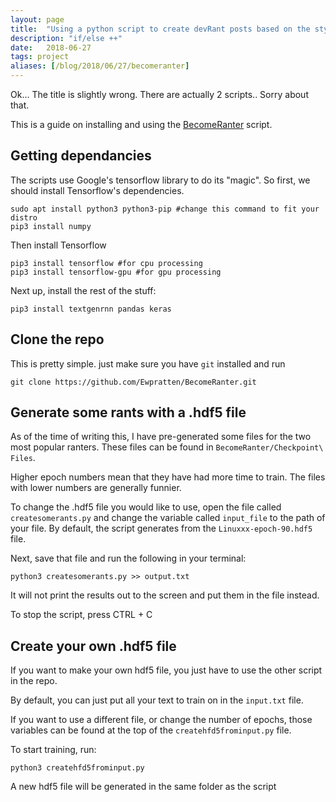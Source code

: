 ```yaml
---
layout: page
title:  "Using a python script to create devRant posts based on the style and content of another user"
description: "if/else ++"
date:   2018-06-27
tags: project
aliases: [/blog/2018/06/27/becomeranter]
---
```



Ok... The title is slightly wrong. There are actually 2 scripts.. Sorry about that.

This is a guide on installing and using the [BecomeRanter](https://github.com/Ewpratten/BecomeRanter) script.

## Getting dependancies
The scripts use Google's tensorflow library to do its "magic". So first, we should install Tensorflow's dependencies.

```
sudo apt install python3 python3-pip #change this command to fit your distro
pip3 install numpy
```
Then install Tensorflow
```
pip3 install tensorflow #for cpu processing
pip3 install tensorflow-gpu #for gpu processing
```

Next up, install the rest of the stuff:
```
pip3 install textgenrnn pandas keras
```

## Clone the repo
This is pretty simple. just make sure you have `git` installed and run
```
git clone https://github.com/Ewpratten/BecomeRanter.git
```

## Generate some rants with a .hdf5 file
As of the time of writing this, I have pre-generated some files for the two most popular ranters. These files can be found in `BecomeRanter/Checkpoint\ Files`.

Higher epoch numbers mean that they have had more time to train. The files with lower numbers are generally funnier.

To change the .hdf5 file you would like to use, open the file called `createsomerants.py` and change the variable called `input_file` to the path of your file. By default, the script generates from the `Linuxxx-epoch-90.hdf5` file.

Next, save that file and run the following in your terminal:
```
python3 createsomerants.py >> output.txt
```
It will not print the results out to the screen and put them in the file instead. 

To stop the script, press CTRL + C

## Create your own .hdf5 file
If you want to make your own hdf5 file, you just have to use the other script in the repo.

By default, you can just put all your text to train on in the `input.txt` file.

If you want to use a different file, or change the number of epochs, those variables can be found at the top of the `createhfd5frominput.py` file.

To start training, run:
```
python3 createhfd5frominput.py
```

A new hdf5 file will be generated in the same folder as the script